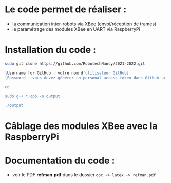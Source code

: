 # Le code permet de réaliser :

- la communication inter-robots via XBee (envoi/réception de trames)
- le paramétrage des modules XBee en UART via RaspberryPi


# Installation du code :

```bash
sudo git clone https://github.com/RobotechNancy/2021-2022.git

[Username for GitHub : votre nom d'utilisateur GitHub] 
[Password : vous devez générer un personal access token dans Github -> Settings -> Developer Settings -> Personal Access Token -> Generate new token]

cd 

sudo g++ *.cpp -o output

./output

```

# Câblage des modules XBee avec la RaspberryPi


# Documentation du code :

- voir le PDF **refman.pdf** dans le dossier `doc -> latex -> refman.pdf`
